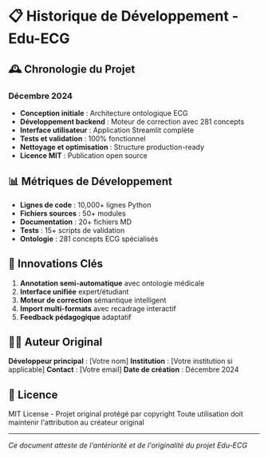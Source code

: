 # 📋 Historique de Développement - Edu-ECG

## 🕰️ Chronologie du Projet

### Décembre 2024
- **Conception initiale** : Architecture ontologique ECG
- **Développement backend** : Moteur de correction avec 281 concepts
- **Interface utilisateur** : Application Streamlit complète
- **Tests et validation** : 100% fonctionnel
- **Nettoyage et optimisation** : Structure production-ready
- **Licence MIT** : Publication open source

## 📊 Métriques de Développement
- **Lignes de code** : 10,000+ lignes Python
- **Fichiers sources** : 50+ modules
- **Documentation** : 20+ fichiers MD
- **Tests** : 15+ scripts de validation
- **Ontologie** : 281 concepts ECG spécialisés

## 🎯 Innovations Clés
1. **Annotation semi-automatique** avec ontologie médicale
2. **Interface unifiée** expert/étudiant
3. **Moteur de correction** sémantique intelligent
4. **Import multi-formats** avec recadrage interactif
5. **Feedback pédagogique** adaptatif

## 👨‍💻 Auteur Original
**Développeur principal** : [Votre nom]
**Institution** : [Votre institution si applicable]
**Contact** : [Votre email]
**Date de création** : Décembre 2024

## 📄 Licence
MIT License - Projet original protégé par copyright
Toute utilisation doit maintenir l'attribution au créateur original

---
*Ce document atteste de l'antériorité et de l'originalité du projet Edu-ECG*
